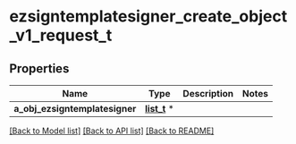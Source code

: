 # ezsigntemplatesigner_create_object_v1_request_t

## Properties
Name | Type | Description | Notes
------------ | ------------- | ------------- | -------------
**a_obj_ezsigntemplatesigner** | [**list_t**](ezsigntemplatesigner_request_compound.md) \* |  | 

[[Back to Model list]](../README.md#documentation-for-models) [[Back to API list]](../README.md#documentation-for-api-endpoints) [[Back to README]](../README.md)


